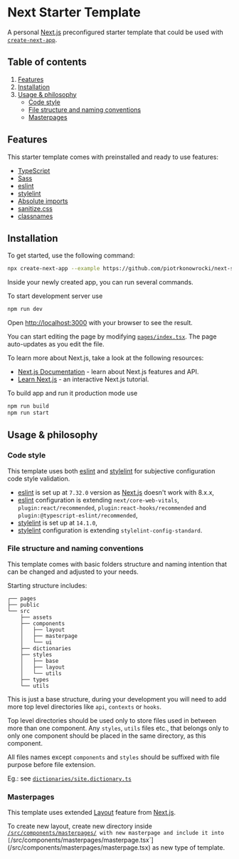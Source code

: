 # Next Starter Template
A personal [Next.js](https://nextjs.org/) preconfigured starter template that could be used with [`create-next-app`](https://github.com/vercel/next.js/tree/canary/packages/create-next-app).

## Table of contents
1. [Features](#features)
2. [Installation](#installation)
3. [Usage & philosophy](#usage--philosophy)
    * [Code style](#code-style)
    * [File structure and naming conventions](#file-structure-and-naming-conventions)
    * [Masterpages](#masterpages)

## Features
This starter template comes with preinstalled and ready to use features:
* [TypeScript](https://github.com/microsoft/TypeScript)
* [Sass](https://github.com/sass/sass)
* [eslint](https://github.com/eslint/eslint)
* [stylelint](https://github.com/stylelint/stylelint)
* [Absolute imports](https://nextjs.org/docs/advanced-features/module-path-aliases)
* [sanitize.css](https://github.com/csstools/sanitize.css)
* [classnames](https://github.com/JedWatson/classnames)

## Installation
To get started, use the following command:
```bash
npx create-next-app --example https://github.com/piotrkonowrocki/next-starter-template
```

Inside your newly created app, you can run several commands.

To start development server use
```bash
npm run dev
```

Open [http://localhost:3000](http://localhost:3000) with your browser to see the result.

You can start editing the page by modifying [`pages/index.tsx`](/pages/index.tsx). The page auto-updates as you edit the file.

To learn more about Next.js, take a look at the following resources:

- [Next.js Documentation](https://nextjs.org/docs) - learn about Next.js features and API.
- [Learn Next.js](https://nextjs.org/learn) - an interactive Next.js tutorial.

To build app and run it production mode use
```bash
npm run build
npm run start
```


## Usage & philosophy

### Code style
This template uses both [eslint](https://github.com/eslint/eslint) and [stylelint](https://github.com/stylelint/stylelint) for subjective configuration code style validation.
* [eslint](https://github.com/eslint/eslint) is set up at `7.32.0` version as [Next.js](https://nextjs.org/) doesn't work with 8.x.x,
* [eslint](https://github.com/eslint/eslint) configuration is extending `next/core-web-vitals`, `plugin:react/recommended`, `plugin:react-hooks/recommended` and `plugin:@typescript-eslint/recommended`,
* [stylelint](https://github.com/stylelint/stylelint) is set up at `14.1.0`,
* [stylelint](https://github.com/stylelint/stylelint) configuration is extending `stylelint-config-standard`.


### File structure and naming conventions
This template comes with basic folders structure and naming intention that can be changed and adjusted to your needs.

Starting structure includes:
```
┌── pages
├── public
└── src
    ├── assets
    ├── components
    │   ├── layout
    │   ├── masterpage
    │   └── ui
    ├── dictionaries
    ├── styles
    │   ├── base
    │   ├── layout
    │   └── utils
    ├── types
    └── utils
```
This is just a base structure, during your development you will need to add more top level directories like `api`, `contexts` or `hooks`.

Top level directories should be used only to store files used in between more than one component. Any `styles`, `utils` files etc., that belongs only to only one component should be placed in the same directory, as this component.

All files names except `components` and `styles` should be suffixed with file purpose before file extension.

Eg.: see [`dictionaries/site.dictionary.ts`](src/dictionaries/site.dictionary.ts)
### Masterpages
This template uses extended [Layout](https://nextjs.org/docs/basic-features/layouts) feature from [Next.js](https://nextjs.org/).

To create new layout, create new directory inside [`/src/components/masterpages/`](/src/components/masterpages/)` with new masterpage and include it into [`/src/components/masterpages/masterpage.tsx`](/src/components/masterpages/masterpage.tsx) as new type of template.
